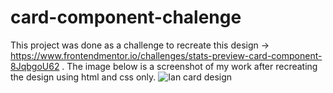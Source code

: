 # card-component-chalenge
This project was done as a challenge to recreate this design -> https://www.frontendmentor.io/challenges/stats-preview-card-component-8JqbgoU62 . The image below is a screenshot of my work after recreating the design using html and css only.
![Ian card design](https://user-images.githubusercontent.com/50831617/150518658-5f932ddc-93a7-4924-b36b-8057ca814c9b.png)
